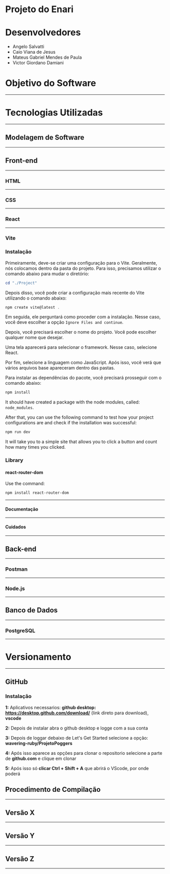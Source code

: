 # Projeto do Enari

# Desenvolvedores

- Angelo Salvatti
- Caio Viana de Jesus
- Mateus Gabriel Mendes de Paula
- Victor Giordano Damiani

# Objetivo do Software

---

# Tecnologias Utilizadas

---

## Modelagem de Software

---

## Front-end

---

### HTML

---

### CSS

---

### React

---

### Vite

### Instalação
Primeiramente, deve-se criar uma configuração para o Vite. Geralmente, nós colocamos dentro da pasta do projeto. Para isso, precisamos utilizar o comando abaixo para mudar o diretório:

```powershell
cd "./Project"
```

Depois disso, você pode criar a configuração mais recente do Vite utilizando o comando abaixo:

```powershell
npm create vite@latest .
```

Em seguida, ele perguntará como proceder com a instalação. Nesse caso, você deve escolher a opção `Ignore Files and continue`.

Depois, você precisará escolher o nome do projeto. Você pode escolher qualquer nome que desejar.

Uma tela aparecerá para selecionar o framework. Nesse caso, selecione React.

Por fim, selecione a linguagem como JavaScript. Após isso, você verá que vários arquivos base apareceram dentro das pastas.

Para instalar as dependências do pacote, você precisará prosseguir com o comando abaixo:

```powershell
npm install
```

It should have created a package with the node modules, called: `node_modules`.

After that, you can use the following command to test how your project configurations are and check if the installation was successful:

```powershell
npm run dev
```

It will take you to a simple site that allows you to click a button and count how many times you clicked.

### Library

#### react-router-dom

Use the command:

```powershell
npm install react-router-dom
```

---

#### Documentação

---

#### Cuidados

---

## Back-end

---

### Postman

---

### Node.js

---

## Banco de Dados

---

### PostgreSQL

---

# Versionamento

---

## GitHub

### Instalação

**1:** Aplicativos necessarios: **github desktop: https://desktop.github.com/download/** (link direto para download), **vscode**

 **2:** Depois de instalar abra o github desktop e logge com a sua conta
 
 **3:** Depois de loggar debaixo de Let's Get Started selecione a opção: **wavering-ruby/ProjetoPoggers**
 
 **4:** Após isso aparece as opções para clonar o repositorio selecione a parte de **github.com** e clique em clonar
 
 **5:** Após isso só **clicar Ctrl + Shift + A** que abrirá o VScode, por onde poderá 

## Procedimento de Compilação

---

## Versão X

---

## Versão Y

---

## Versão Z

---
